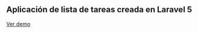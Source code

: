 ## Aplicación de lista de tareas creada en Laravel 5

<a href="https://tareas.herokuapp.com"> Ver demo </a>